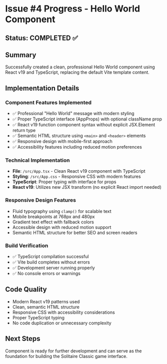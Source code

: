 # Issue #4 Progress - Hello World Component

## Status: COMPLETED ✅

## Summary
Successfully created a clean, professional Hello World component using React v19 and TypeScript, replacing the default Vite template content.

## Implementation Details

### Component Features Implemented
- ✅ Professional "Hello World" message with modern styling
- ✅ Proper TypeScript interface (AppProps) with optional className prop
- ✅ React v19 function component syntax without explicit JSX.Element return type
- ✅ Semantic HTML structure using `<main>` and `<header>` elements
- ✅ Responsive design with mobile-first approach
- ✅ Accessibility features including reduced motion preferences

### Technical Implementation
- **File**: `/src/App.tsx` - Clean React v19 component with TypeScript
- **Styling**: `/src/App.css` - Responsive CSS with modern features
- **TypeScript**: Proper typing with interface for props
- **React v19**: Utilizes new JSX transform (no explicit React import needed)

### Responsive Design Features
- Fluid typography using `clamp()` for scalable text
- Mobile breakpoints at 768px and 480px
- Gradient text effect with fallback colors
- Accessible design with reduced motion support
- Semantic HTML structure for better SEO and screen readers

### Build Verification
- ✅ TypeScript compilation successful
- ✅ Vite build completes without errors
- ✅ Development server running properly
- ✅ No console errors or warnings

## Code Quality
- Modern React v19 patterns used
- Clean, semantic HTML structure
- Responsive CSS with accessibility considerations
- Proper TypeScript typing
- No code duplication or unnecessary complexity

## Next Steps
Component is ready for further development and can serve as the foundation for building the Solitaire Classic game interface.